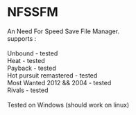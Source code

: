 # NFSSFM
An Need For Speed Save File Manager.
<br>
supports : <br>
<br>
Unbound - tested<br>
Heat - tested<br>
Payback - tested<br>
Hot pursuit remastered - tested<br>
Most Wanted 2012 && 2004 - tested<br>
Rivals - tested<br>
<br>
Tested on Windows (should work on linux)

